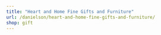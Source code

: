 ```yaml
---
title: "Heart and Home Fine Gifts and Furniture"
url: /danielson/heart-and-home-fine-gifts-and-furniture/
shop: gift
---
```

